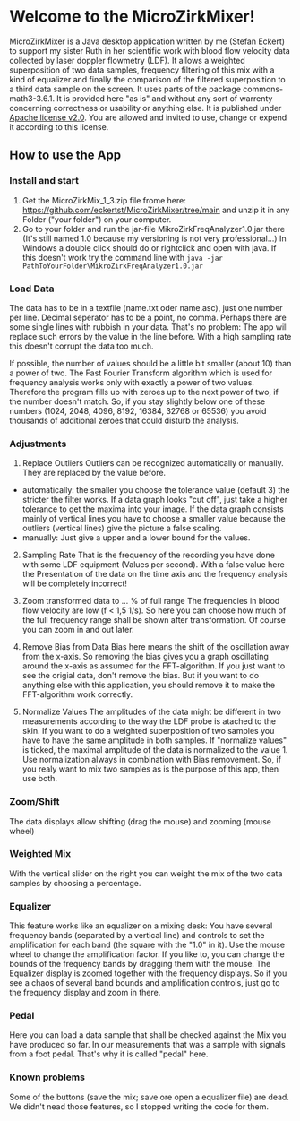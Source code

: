 # Welcome to the MicroZirkMixer!

MicroZirkMixer is a Java desktop application written by me (Stefan Eckert) to support my sister Ruth in her scientific work with blood flow velocity data collected by laser doppler flowmetry (LDF). It allows a weighted superposition of two data samples, frequency filtering of this mix with a kind of equalizer and finally the comparison of the filtered superposition to a third data sample on the screen.
It uses parts of the package commons-math3-3.6.1.
It is provided here "as is" and without any sort of warrenty concerning correctness or usability or anything else. It is published under [Apache license v2.0](https://github.com/eckertst/MicroZirkMixer/blob/main/LICENSE). You are allowed and invited to use, change or expend it according to this license.

## How to use the App

### Install and start

1. Get the MicroZirkMix_1_3.zip file frome here: https://github.com/eckertst/MicroZirkMixer/tree/main and unzip it in any Folder ("your folder") on your computer. 
2. Go to your folder and run the jar-file MikroZirkFreqAnalyzer1.0.jar there (It's still named 1.0 because my versioning is not very professional...) In Windows a double click should do or rightclick and open with java. If this doesn't work try the command line with `java -jar PathToYourFolder\MikroZirkFreqAnalyzer1.0.jar`

### Load Data
The data has to be in a textfile (name.txt oder name.asc), just one number per line. Decimal seperator has to be a point, no comma. Perhaps there are some single lines with rubbish in your data. That's no problem: The app will replace such errors by the value in the line before. With a high sampling rate this doesn't corrupt the data too much.

If possible, the number of values should be a little bit smaller (about 10) than a power of two. The Fast Fourier Transform algorithm which is used for frequency analysis works only with exactly a power of two values. Therefore the program fills up with zeroes up to the next power of two, if the number doesn't match. So, if you stay slightly below one of these numbers (1024, 2048, 4096, 8192, 16384, 32768 or 65536) you avoid thousands of additional zeroes that could disturb the analysis.
        
### Adjustments

1. Replace Outliers
Outliers can be recognized automatically or manually. They are replaced by the value before. 
* automatically: the smaller you choose the tolerance value (default 3) the stricter the filter works. If a data graph looks "cut off", just take a higher tolerance to get the maxima into your image. If the data graph consists mainly of vertical lines you have to choose a smaller value because the outliers (vertical lines) give the picture a false scaling.
* manually: Just give a upper and a lower bound for the values.

2. Sampling Rate
That is the frequency of the recording you have done with some LDF equipment (Values per second). With a false value here the Presentation of the data on the time axis and the frequency analysis will be completely incorrect!

3. Zoom transformed data to ... % of full range
The frequencies in blood flow velocity are low (f < 1,5 1/s). So here you can choose how much of the full frequency range shall be shown after transformation. Of course you can zoom in and out later. 

4. Remove Bias from Data
Bias here means the shift of the oscillation away from the x-axis. So removing the bias gives you a graph oscillating around the x-axis as assumed for the FFT-algorithm.
If you just want to see the origial data, don't remove the bias. But if you want to do anything else with this application, you should remove it to make the FFT-algorithm  work correctly.

5. Normalize Values
The amplitudes of the data might be different in two measurements according to the way the LDF probe is atached to the skin. If you want to do a weighted superposition of two samples you have to have the same amplitude in both samples. If "normalize values" is ticked, the maximal amplitude of the data is normalized to the value 1.
Use normalization always in combination with Bias removement.
So, if you realy want to mix two samples as is the purpose of this app, then use both.

### Zoom/Shift

The data displays allow shifting (drag the mouse) and zooming (mouse wheel)

### Weighted Mix

With the vertical slider on the right you can weight the mix of the two data samples by choosing a percentage.

### Equalizer

This feature works like an equalizer on a mixing desk: You have several frequency bands (separated by a vertical line) and controls to set the amplification for each band (the square with the "1.0" in it). Use the mouse wheel to change the amplification factor. If you like to, you can change the bounds of the frequency bands by dragging them with the mouse. The Equalizer display is zoomed together with the frequency displays. So if you see a chaos of several band bounds and amplification controls, just go to the frequency display and zoom in there.

### Pedal

Here you can load a data sample that shall be checked against the Mix you have produced so far. In our measurements that was a sample with signals from a foot pedal. That's why it is called "pedal" here.

###  Known problems

Some of the buttons (save the mix; save ore open a equalizer file) are dead. We didn't nead those features, so I stopped writing the code for them.

